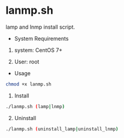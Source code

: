 # lanmp.sh
lamp and lnmp install script.

- System Requirements

1. system: CentOS 7+

2. User: root

- Usage

```bash
chmod +x lanmp.sh
```
1. Install
```bash
./lanmp.sh (lamp|lnmp)
```
2. Uninstall
```bash
./lanmp.sh (uninstall_lamp|uninstall_lnmp)
```
